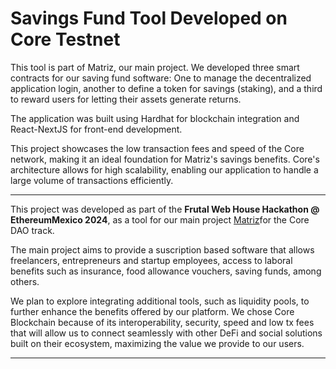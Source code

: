 # Savings Fund Tool Developed on Core Testnet

This tool is part of Matriz, our main project. We developed three smart contracts for our saving fund software: One to manage the decentralized application login, another to define a token for savings (staking), and a third to reward users for letting their assets generate returns.

The application was built using Hardhat for blockchain integration and React-NextJS for front-end development.

This project showcases the low transaction fees and speed of the Core network, making it an ideal foundation for Matriz's savings benefits. Core's architecture allows for high scalability, enabling our application to handle a large volume of transactions efficiently.

---

This project was developed as part of the **Frutal Web House Hackathon @ EthereumMexico 2024**, as a tool for our main project [Matriz](https://github.com/Matriz-Coop)for the Core DAO track.

The main project aims to provide a suscription based software that allows freelancers, entrepreneurs and startup employees, access to laboral benefits such as insurance, food allowance vouchers, saving funds, among others. 

We plan to explore integrating additional tools, such as liquidity pools, to further enhance the benefits offered by our platform. We chose Core Blockchain because of its interoperability, security, speed and low tx fees that will allow us to connect seamlessly with other DeFi and social solutions built on their ecosystem, maximizing the value we provide to our users.

---
